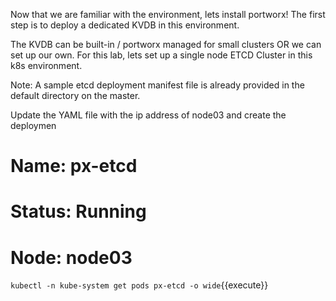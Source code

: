 Now that we are familiar with the environment, lets install portworx! The first step is to deploy a dedicated KVDB in this environment. 

The KVDB can be built-in / portworx managed for small clusters OR we can set up our own.  For this lab, lets set up a single node ETCD Cluster in this k8s environment.

Note: A sample etcd deployment manifest file is already provided in the default directory on the master. 

Update the YAML file with the ip address of node03 and create the deploymen

# Name: px-etcd
# Status: Running
# Node: node03

`kubectl -n kube-system get pods px-etcd -o wide`{{execute}}
